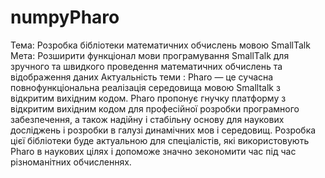# numpyPharo
Тема:  Розробка бібліотеки математичних обчислень мовою SmallTalk
Мета: Розширити функціонал мови програмування SmallTalk для зручного та швидкого проведення математичних  обчислень та відображення даних
Актуальність теми : Pharo — це сучасна повнофункціональна реалізація середовища мовою Smalltalk з відкритим вихідним кодом. Pharo пропонує гнучку платформу з відкритим вихідним кодом для професійної розробки програмного забезпечення, а також надійну і стабільну основу для наукових досліджень і розробки в галузі динамічних мов і середовищ. Розробка цієї бібліотеки буде актуальною для спеціалістів, які використовують Pharo в наукових цілях і допоможе значно зекономити час під час різноманітних обчисленнях.

